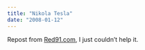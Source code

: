 ```yaml
---
title: "Nikola Tesla"
date: "2008-01-12"
---
```


Repost from [Red91.com](http://red91.com/), I just couldn’t help it.
